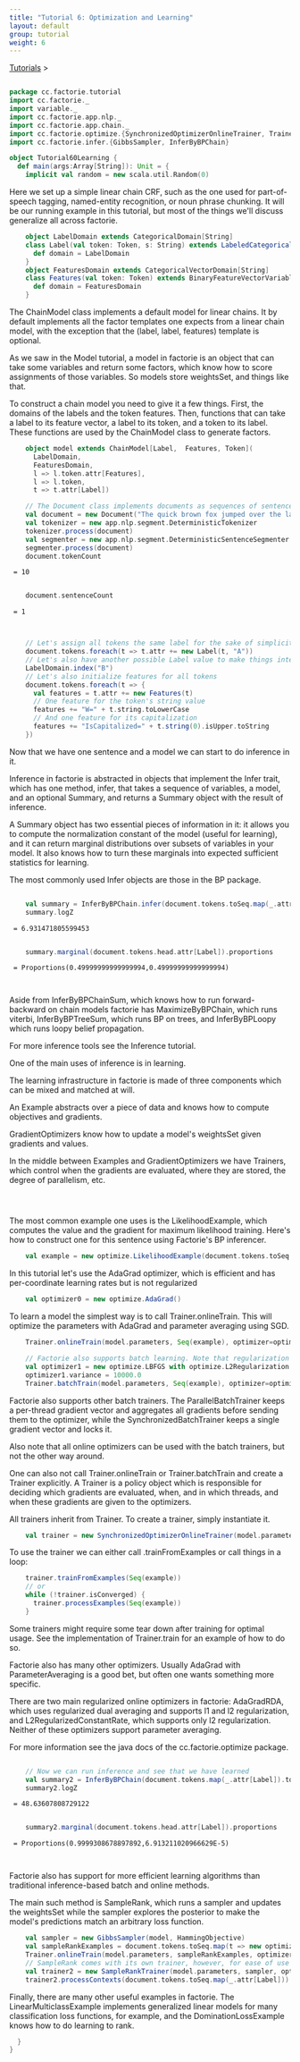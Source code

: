 ```yaml
---
title: "Tutorial 6: Optimization and Learning"
layout: default
group: tutorial
weight: 6
---
```


<a href="{{ site.baseurl }}/tutorial.html">Tutorials</a> &gt;

```scala

package cc.factorie.tutorial
import cc.factorie._
import variable._
import cc.factorie.app.nlp._
import cc.factorie.app.chain._
import cc.factorie.optimize.{SynchronizedOptimizerOnlineTrainer, Trainer, SampleRankTrainer}
import cc.factorie.infer.{GibbsSampler, InferByBPChain}

object Tutorial60Learning {
  def main(args:Array[String]): Unit = {
    implicit val random = new scala.util.Random(0)

```

 Here we set up a simple linear chain CRF, such as the one used for part-of-speech tagging,
named-entity recognition, or noun phrase chunking. It will be our running example in this
tutorial, but most of the things we'll discuss generalize all across factorie.

```scala
    object LabelDomain extends CategoricalDomain[String]
    class Label(val token: Token, s: String) extends LabeledCategoricalVariable(s) {
      def domain = LabelDomain
    }
    object FeaturesDomain extends CategoricalVectorDomain[String]
    class Features(val token: Token) extends BinaryFeatureVectorVariable[String] {
      def domain = FeaturesDomain
    }


```

 The ChainModel class implements a default model for linear chains.
It by default implements all the factor templates one expects from a linear chain model,
with the exception that the (label, label, features) template is optional.

As we saw in the Model tutorial, a model in factorie is an object that
can take some variables and return some factors, which know how to score
assignments of those variables. So models store weightsSet, and things like that.

To construct a chain model you need to give it a few things. First, the domains
of the labels and the token features. Then, functions that can take a label to
its feature vector, a label to its token, and a token to its label. These functions
are used by the ChainModel class to generate factors.

```scala
    object model extends ChainModel[Label,  Features, Token](
      LabelDomain,
      FeaturesDomain,
      l => l.token.attr[Features],
      l => l.token,
      t => t.attr[Label])

    // The Document class implements documents as sequences of sentences and tokens.
    val document = new Document("The quick brown fox jumped over the lazy dog.")
    val tokenizer = new app.nlp.segment.DeterministicTokenizer
    tokenizer.process(document)
    val segmenter = new app.nlp.segment.DeterministicSentenceSegmenter
    segmenter.process(document)
    document.tokenCount

``` 

 `` = 10`` 

```scala

    document.sentenceCount

``` 

 `` = 1`` 

```scala


    // Let's assign all tokens the same label for the sake of simplicity
    document.tokens.foreach(t => t.attr += new Label(t, "A"))
    // Let's also have another possible Label value to make things interesting
    LabelDomain.index("B")
    // Let's also initialize features for all tokens
    document.tokens.foreach(t => {
      val features = t.attr += new Features(t)
      // One feature for the token's string value
      features += "W=" + t.string.toLowerCase
      // And one feature for its capitalization
      features += "IsCapitalized=" + t.string(0).isUpper.toString
    })


```


Now that we have one sentence and a model we can start to do inference in it.

Inference in factorie is abstracted in objects that implement the Infer trait,
which has one method, infer, that takes a sequence of variables, a model, and an
optional Summary, and returns a Summary object with the result of inference.

A Summary object has two essential pieces of information in it: it allows you to
compute the normalization constant of the model (useful for learning), and it can
return marginal distributions over subsets of variables in your model. It also
knows how to turn these marginals into expected sufficient statistics for learning.

The most commonly used Infer objects are those in the BP package.

```scala

    val summary = InferByBPChain.infer(document.tokens.toSeq.map(_.attr[Label]), model)
    summary.logZ

``` 

 `` = 6.931471805599453`` 

```scala

    summary.marginal(document.tokens.head.attr[Label]).proportions

``` 

 `` = Proportions(0.49999999999999994,0.49999999999999994)`` 

```scala



```


Aside from InferByBPChainSum, which knows how to run forward-backward on chain models
factorie has MaximizeByBPChain, which runs viterbi, InferByBPTreeSum, which runs BP on
trees, and InferByBPLoopy which runs loopy belief propagation.

For more inference tools see the Inference tutorial.


One of the main uses of inference is in learning.

The learning infrastructure in factorie is made of three components which can
be mixed and matched at will.

An Example abstracts over a piece of data and knows how to compute objectives
and gradients.

GradientOptimizers know how to update a model's weightsSet given gradients and values.

In the middle between Examples and GradientOptimizers we have Trainers, which control
when the gradients are evaluated, where they are stored, the degree of parallelism, etc.

```scala




```


The most common example one uses is the LikelihoodExample, which computes the value and the
gradient for maximum likelihood training. Here's how to construct one for this sentence
using Factorie's BP inferencer.

```scala
    val example = new optimize.LikelihoodExample(document.tokens.toSeq.map(_.attr[Label]), model, InferByBPChain)


```

 In this tutorial let's use the AdaGrad optimizer, which is efficient and has
per-coordinate learning rates but is not regularized

```scala
    val optimizer0 = new optimize.AdaGrad()


```


To learn a model the simplest way is to call Trainer.onlineTrain. This will optimize the
parameters with AdaGrad and parameter averaging using SGD.

```scala
    Trainer.onlineTrain(model.parameters, Seq(example), optimizer=optimizer0)

    // Factorie also supports batch learning. Note that regularization is built into the optimizer
    val optimizer1 = new optimize.LBFGS with optimize.L2Regularization
    optimizer1.variance = 10000.0
    Trainer.batchTrain(model.parameters, Seq(example), optimizer=optimizer1)


```


Factorie also supports other batch trainers. The ParallelBatchTrainer keeps a per-thread
gradient vector and aggregates all gradients before sending them to the optimizer, while
the SynchronizedBatchTrainer keeps a single gradient vector and locks it.

Also note that all online optimizers can be used with the batch trainers, but not the
other way around.

One can also not call Trainer.onlineTrain or Trainer.batchTrain and create a Trainer
explicitly. A Trainer is a policy object which is responsible for deciding which gradients
are evaluated, when, and in which threads, and when these gradients are given to the optimizers.

All trainers inherit from Trainer. To create a trainer, simply instantiate it.

```scala
    val trainer = new SynchronizedOptimizerOnlineTrainer(model.parameters, optimizer0)

```


To use the trainer we can either call .trainFromExamples or call things in a loop:

```scala
    trainer.trainFromExamples(Seq(example))
    // or
    while (!trainer.isConverged) {
      trainer.processExamples(Seq(example))
    }

```


Some trainers might require some tear down after training for optimal usage. See the implementation
of Trainer.train for an example of how to do so.


Factorie also has many other optimizers. Usually AdaGrad with ParameterAveraging is a good bet,
but often one wants something more specific.

There are two main regularized online optimizers in factorie: AdaGradRDA, which uses regularized
dual averaging and supports l1 and l2 regularization, and L2RegularizedConstantRate, which supports
only l2 regularization. Neither of these optimizers support parameter averaging.

For more information see the java docs of the cc.factorie.optimize package.

```scala

    // Now we can run inference and see that we have learned
    val summary2 = InferByBPChain(document.tokens.map(_.attr[Label]).toIndexedSeq, model)
    summary2.logZ

``` 

 `` = 48.63607808729122`` 

```scala

    summary2.marginal(document.tokens.head.attr[Label]).proportions

``` 

 `` = Proportions(0.9999308678897892,6.913211020966629E-5)`` 

```scala



```


Factorie also has support for more efficient learning algorithms than traditional
inference-based batch and online methods.

The main such method is SampleRank, which runs a sampler and updates the weightsSet
while the sampler explores the posterior to make the model's predictions match an
arbitrary loss function.

```scala
    val sampler = new GibbsSampler(model, HammingObjective)
    val sampleRankExamples = document.tokens.toSeq.map(t => new optimize.SampleRankExample(t.attr[Label], sampler))
    Trainer.onlineTrain(model.parameters, sampleRankExamples, optimizer=optimizer0)
    // SampleRank comes with its own trainer, however, for ease of use
    val trainer2 = new SampleRankTrainer(model.parameters, sampler, optimizer0)
    trainer2.processContexts(document.tokens.toSeq.map(_.attr[Label]))


```


Finally, there are many other useful examples in factorie. The LinearMulticlassExample
implements generalized linear models for many classification loss functions, for example, and the
DominationLossExample knows how to do learning to rank.

```scala
  }
}
```

